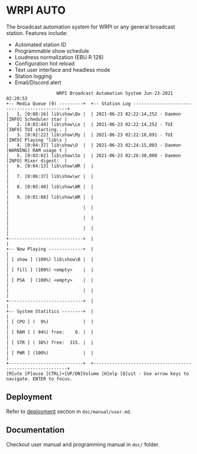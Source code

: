 # WRPI AUTO

The broadcast automation system for WRPI or any general broadcast station. Features include:

- Automated station ID
- Programmable show schedule
- Loudness normalization (EBU R 128)
- Configuration hot reload
- Text user interface and headless mode
- Station logging
- Email/Discord alert

```text
                   WRPI Broadcast Automation System Jun-23-2021 02:28:53             
+-- Media Queue (9) ---------+  +-- Station Log ---------------------------------------------+  
|   1. [0:08:16] lib\show\Bo |  | 2021-06-23 02:22:14,252 - Daemon     [INFO] Scheduler star |  
|   2. [0:03:44] lib\show\Le |  | 2021-06-23 02:22:14,252 - TUI        [INFO] TUI starting.. |  
|   3. [0:02:22] lib\show\My |  | 2021-06-23 02:22:18,091 - TUI        [INFO] Playing "lib\s |  
|   4. [0:04:37] lib\show\O  |  | 2021-06-23 02:24:15,003 - Daemon     [WARNING] RAM usage t |  
|   5. [0:03:02] lib\show\So |  | 2021-06-23 02:26:30,000 - Daemon     [INFO] Mixer digest:  |  
|   6. [0:04:13] lib\show\WR |  |                                                            |  
|   7. [0:06:37] lib\show\wr |  |                                                            |  
|   8. [0:05:40] lib\show\WR |  |                                                            |  
|   9. [0:01:08] lib\show\WR |  |                                                            |  
|                            |  |                                                            |  
|                            |  |                                                            |  
|                            |  |                                                            |  
+----------------------------+  |                                                            |  
+-- Now Playing -------------+  |                                                            |  
| [ show ] (100%) lib\show\B |  |                                                            |  
| [ fill ] (100%) <empty>    |  |                                                            |  
| [ PSA  ] (100%) <empty>    |  |                                                            |  
|                            |  |                                                            |  
+----------------------------+  |                                                            |  
+-- System Statitics --------+  |                                                            |  
| [ CPU ] (  9%)             |  |                                                            |  
| [ RAM ] ( 94%) free:    0. |  |                                                            |  
| [ STR ] ( 38%) free:  315. |  |                                                            |  
| [ PWR ] (100%)             |  |                                                            |  
+----------------------------+  +------------------------------------------------------------+ 
[M]ute [P]ause [CTRL]+[UP/DN]Volume [H]elp [Q]uit - Use arrow keys to navigate. ENTER to focus. 
```  

## Deployment

Refer to [deployment](doc/manual/user.md#Deployment) section in `doc/manual/user.md`.

## Documentation

Checkout user manual and programming manual in `doc/` folder.

